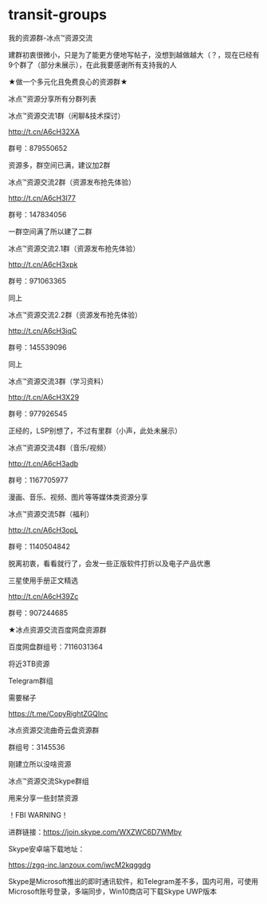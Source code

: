 # transit-groups

我的资源群-冰点™资源交流

建群初衷很微小，只是为了能更方便地写帖子，没想到越做越大（？，现在已经有9个群了（部分未展示），在此我要感谢所有支持我的人

★做一个多元化且免费良心的资源群★

冰点™资源分享所有分群列表 

冰点™资源交流1群（闲聊&技术探讨）

http://t.cn/A6cH32XA

群号：879550652

资源多，群空间已满，建议加2群 

冰点™资源交流2群（资源发布抢先体验）

http://t.cn/A6cH3I77

群号：147834056

一群空间满了所以建了二群 

冰点™资源交流2.1群（资源发布抢先体验）

http://t.cn/A6cH3xpk

群号：971063365

同上 

冰点™资源交流2.2群（资源发布抢先体验）

http://t.cn/A6cH3iqC

群号：145539096

同上 

冰点™资源交流3群（学习资料）

http://t.cn/A6cH3X29

群号：977926545

正经的，LSP别想了，不过有里群（小声，此处未展示） 

冰点™资源交流4群（音乐/视频）

http://t.cn/A6cH3adb

群号：1167705977

漫画、音乐、视频、图片等等媒体类资源分享 

冰点™资源交流5群（福利）

http://t.cn/A6cH3opL

群号：1140504842

脱离初衷，看看就行了，会发一些正版软件打折以及电子产品优惠 

三星使用手册正文精选

http://t.cn/A6cH39Zc

群号：907244685


★冰点资源交流百度网盘资源群

百度网盘群组号：7116031364

将近3TB资源

Telegram群组

需要梯子

https://t.me/CopyRightZGQInc

冰点资源交流曲奇云盘资源群

群组号：3145536

刚建立所以没啥资源

冰点™资源交流Skype群组

用来分享一些封禁资源

！FBI WARNING！

进群链接：https://join.skype.com/WXZWC6D7WMby

Skype安卓端下载地址：

https://zgq-inc.lanzoux.com/iwcM2kqggdg

Skype是Microsoft推出的即时通讯软件，和Telegram差不多，国内可用，可使用Microsoft账号登录，多端同步，Win10商店可下载Skype UWP版本

